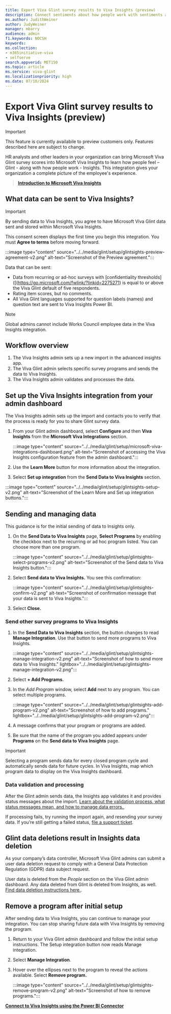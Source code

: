 ```yaml
---
title: Export Viva Glint survey results to Viva Insights (preview)
description: Connect sentiments about how people work with sentiments about how people feel by sending Viva Glint survey feedback to Viva Insights Power BI.
ms.author: JudithWeiner
author: JudyWeiner
manager: mbarry
audience: admin
f1.keywords: NOCSH
keywords: 
ms.collection:  
- m365initiative-viva
- selfserve 
search.appverid: MET150 
ms.topic: article
ms.service: viva-glint
ms.localizationpriority: high
ms.date: 07/10/2024
---
```


# Export Viva Glint survey results to Viva Insights (preview)

>[!IMPORTANT]
>This feature is currently availabile to preview customers only. Features described here are subject to change.

HR analysts and other leaders in your organization can bring Microsoft Viva Glint survey scores into Microsoft Viva Insights to learn how people feel – Glint - along with how people work - Insights.  This integration gives your organization a complete picture of the employee's experience.

>[**Introduction to Microsoft Viva Insights**](/../viva/insights/introduction)

## What data can be sent to Viva Insights?

>[!IMPORTANT]
>By sending data to Viva Insights, you agree to have Microsoft Viva Glint data sent and stored within Microsoft Viva Insights.

This consent screen displays the first time you begin this integration. You must **Agree to terms** before moving forward.

:::image type="content" source="../../media/glint/setup/glintsights-preview-agreement-v2.png" alt-text="Screenshot of the Preview agreement.":::

Data that can be sent:
- Data from recurring or ad-hoc surveys with [confidentiality thresholds]([(https://go.microsoft.com/fwlink/?linkid=2275271) is equal to or above the Viva Glint default of five respondents.
- Rating item scores, but no comments.
- All Viva Glint languages supported for question labels (names) and question text are sent to Viva Insights Power BI.

> [!NOTE]
> Global admins cannot include Works Council employee data in the Viva Insights integration.  

## Workflow overview 

1. The Viva Insights admin sets up a new import in the advanced insights app. 
1. The Viva Glint admin selects specific survey programs and sends the data to Viva Insights. 
1. The Viva Insights admin validates and processes the data. 

## Set up the Viva Insights integration from your admin dashboard

The Viva Insights admin sets up the import and contacts you to verify that the process is ready for you to share Glint survey data.

1. From your Glint admin dashboard, select **Configure** and then **Viva Insights** from the **Microsoft Viva Integrations** section.

   :::image type="content" source="../../media/glint/setup/microsoft-viva-integrations-dashboard.png" alt-text="Screenshot of accessing the Viva Insights configuration feature from the admin dashboard.":::

2. Use the **Learn More** button for more information about the integration.

3. Select **Set up integration** from the **Send Data to Viva Insights** section.

  :::image type="content" source="../../media/glint/setup/glintsights-setup-v2.png" alt-text="Screenshot of the Learn More and Set up integration buttons.":::
   
## Sending and managing data

This guidance is for the initial sending of data to Insights only.

1. On the **Send Data to Viva Insights** page, **Select Programs** by enabling the checkbox next to the recurring or ad hoc program listed. You can choose more than one program.

   :::image type="content" source="../../media/glint/setup/glintsights-select-programs-v2.png" alt-text="Screenshot of the Send data to Viva Insights button.":::

2. Select **Send data to Viva Insights.** You see this confirmation:

   :::image type="content" source="../../media/glint/setup/glintsights-confirm-v2.png" alt-text="Screenshot of confirmation message that your data is sent to Viva Insights.":::

4. Select **Close.**

### Send other survey programs to Viva Insights

1. In the **Send Data to Viva Insights** section, the button changes to read **Manage Integration**. Use that button to send more programs to Viva Insights.

   :::image type="content" source="../../media/glint/setup/glintsights-manage-integration-v2.png" alt-text="Screenshot of how to send more data to Viva Insights." lightbox="../../media/glint/setup/glintsights-manage-integration-v2.png":::

2. Select **+ Add Programs.**

3. In the *Add Program* window, select **Add** next to any program. You can select multiple programs.

   :::image type="content" source="../../media/glint/setup/glintsights-add-program-v2.png" alt-text="Screenshot of how to add programs." lightbox="../../media/glint/setup/glintsights-add-program-v2.png":::

4. A message confirms that your program or programs are added. 

5. Be sure that the name of the program you added appears under **Programs** on the **Send data to Viva Insights** page.
   
> [!IMPORTANT]
> Selecting a program sends data for every closed program cycle and automatically sends data for future cycles. In Viva Insights, map which program data to display on the Viva Insights dashboard.

### Data validation and processing

After the Glint admin sends data, the Insights app validates it and provides status messages about the import. [Learn about the validation process, what status messages mean, and how to manage data errors.](https://go.microsoft.com/fwlink/?linkid=2271038), 

If processing fails, try running the import again, and resending your survey data. If you’re still getting a failed status, [file a support ticket](/../../microsoft-365/admin/get-help-support).

## Glint data deletions result in Insights data deletion

As your company’s data controller, Microsoft Viva Glint admins can submit a user data deletion request to comply with a General Data Protection Regulation (GDPR) data subject request. 

User data is deleted from the *People* section on the Viva Glint admin dashboard. Any data deleted from Glint is deleted from Insights, as well. [Find data deletion instructions here.](https://go.microsoft.com/fwlink/?linkid=2236554).

## Remove a program after initial setup

After sending data to Viva Insights, you can continue to manage your integration. You can stop sharing future data with Viva Insights by removing the program. 

1. Return to your Viva Glint admin dashboard and follow the initial setup instructions. The Setup integration button now reads Manage integration.

1. Select **Manage Integration**.

1. Hover over the ellipses next to the program to reveal the actions available. Select **Remove program.**

   :::image type="content" source="../../media/glint/setup/glintsights-remove-program-v2.png" alt-text="Screenshot of how to remove programs.":::


[**Connect to Viva Insights using the Power BI Connector**](/../viva/insights/advanced/analyst/power-bi-connector)

